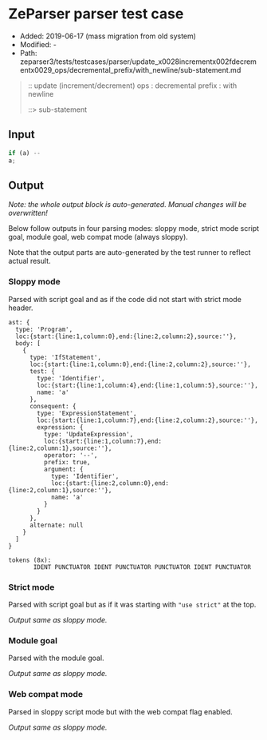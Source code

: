 # ZeParser parser test case

- Added: 2019-06-17 (mass migration from old system)
- Modified: -
- Path: zeparser3/tests/testcases/parser/update_x0028incrementx002fdecrementx0029_ops/decremental_prefix/with_newline/sub-statement.md

> :: update (increment/decrement) ops : decremental prefix : with newline
>
> ::> sub-statement

## Input

`````js
if (a) --
a;
`````

## Output

_Note: the whole output block is auto-generated. Manual changes will be overwritten!_

Below follow outputs in four parsing modes: sloppy mode, strict mode script goal, module goal, web compat mode (always sloppy).

Note that the output parts are auto-generated by the test runner to reflect actual result.

### Sloppy mode

Parsed with script goal and as if the code did not start with strict mode header.

`````
ast: {
  type: 'Program',
  loc:{start:{line:1,column:0},end:{line:2,column:2},source:''},
  body: [
    {
      type: 'IfStatement',
      loc:{start:{line:1,column:0},end:{line:2,column:2},source:''},
      test: {
        type: 'Identifier',
        loc:{start:{line:1,column:4},end:{line:1,column:5},source:''},
        name: 'a'
      },
      consequent: {
        type: 'ExpressionStatement',
        loc:{start:{line:1,column:7},end:{line:2,column:2},source:''},
        expression: {
          type: 'UpdateExpression',
          loc:{start:{line:1,column:7},end:{line:2,column:1},source:''},
          operator: '--',
          prefix: true,
          argument: {
            type: 'Identifier',
            loc:{start:{line:2,column:0},end:{line:2,column:1},source:''},
            name: 'a'
          }
        }
      },
      alternate: null
    }
  ]
}

tokens (8x):
       IDENT PUNCTUATOR IDENT PUNCTUATOR PUNCTUATOR IDENT PUNCTUATOR
`````

### Strict mode

Parsed with script goal but as if it was starting with `"use strict"` at the top.

_Output same as sloppy mode._

### Module goal

Parsed with the module goal.

_Output same as sloppy mode._

### Web compat mode

Parsed in sloppy script mode but with the web compat flag enabled.

_Output same as sloppy mode._
